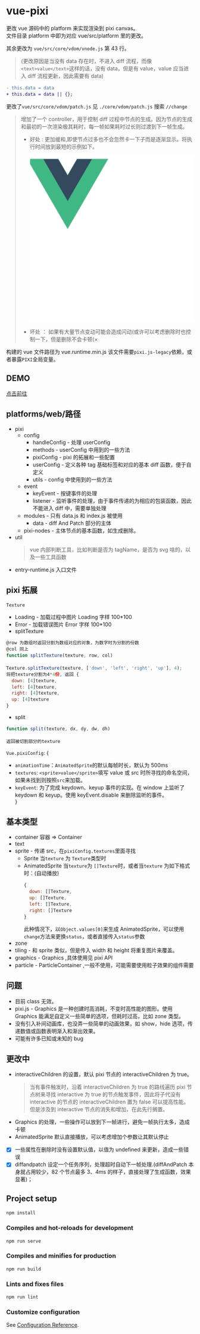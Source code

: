 # vue-pixi

更改 vue 源码中的 platform 来实现渲染到 pixi canvas。  
文件目录 platform 中即为对应 vue/src/platform 里的更改。

其余更改为
`vue/src/core/vdom/vnode.js`
第 43 行。

> (更改原因是当没有 data 存在时，不进入 diff 流程，而像`<text>value</text>`这样的话，没有 data，但是有 value，value 应当进入 diff 流程更新，因此需要有 data)

```diff
- this.data = data
+ this.data = data || {};
```

更改了`vue/src/core/vdom/patch.js` 见 `./core/vdom/patch.js` 搜索 `//change`

> 增加了一个 controller，用于控制 diff 过程中节点的生成。因为节点的生成和最初的一次渲染极其耗时，每一帧如果耗时过长则过渡到下一帧生成。
>
> - 好处 : 更加缓和,即使节点过多也不会忽然卡一下子而是逐渐显示。将执行时间放到最短的示例如下。
>   <p align="center">
>     <img src='./_docs/delay.gif' />
>   </p>
> - 坏处 ： 如果有大量节点变动可能会造成闪动(或许可以考虑删除时也控制一下，但是删除不会卡顿(×

构建的 vue 文件路径为 vue.runtime.min.js
该文件需要`pixi.js-legacy`依赖，或者暴露`PIXI`全局变量。

## DEMO

[点击前往](http://voderl.cn/try)

## platforms/web/路径

- pixi
  - config
    - handleConfig - 处理 userConfig
    - methods - userConfig 中用到的一些方法
    - pixiConfig - pixi 的拓展和一些配置
    - userConfig - 定义各种 tag 基础标签和对应的基本 diff 函数，便于自定义
    - utils - config 中使用到的一些方法
  - event
    - keyEvent - 按键事件的处理
    - listener - 监听事件的处理，由于事件传递的为相应的包装函数，因此不能进入 diff 中，需要单独处理
  - modules - 只有 data.js 和 index.js 被使用
    - data - diff And Patch 部分的主体
  - pixi-nodes - 主体节点的基本函数，如生成删除。
- util
  > vue 内部判断工具，比如判断是否为 tagName，是否为 svg 啥的，以及一些工具函数
- entry-runtime.js 入口文件

## pixi 拓展

`Texture`

- Loading - 加载过程中图片 Loading 字样 100\*100
- Error - 加载错误图片 Error 字样 100\*100
- splitTexture

```js
@row 为数组时返回分割为数组对应的对象，为数字时为分割的份数
@col 同上
function splitTexture(texture, row, col)

Texture.splitTexture(texture, ['down', 'left', 'right', 'up'], 4);
将把texture分割为4*4份, 返回 {
  down: [4]texture,
  left: [4]texture,
  right: [4]texture,
  up: [4]texture
}
```

- split

```js
function split(texture, dx, dy, dw, dh)

返回被切割部分的texture
```

`Vue.pixiConfig`: {

- `animationTime`：`AnimatedSprite`的默认每帧时长，默认为 500ms
- `textures`: `<sprite>value</sprite>`填写 value 或 src 时所寻找的命名空间，如果未找到则按照`src`来加载。
- `keyEvent`: 为了完成 keydown、keyup 事件的实现。在 window 上监听了 keydown 和 keyup。使用 keyEvent.disable 来删除监听的事件。  
  }

## 基本类型

- container 容器 => Container
- text
- sprite - 传递 src，在`pixiConfig.textures`里面寻找
  - Sprite 当`texture` 为 `Texture`类型时
  - AnimatedSprite 当`texture`为 `[]Texture`时，或者当`texture` 为如下格式时：(自动播放)
    ```js
    {
      down: []Texture,
      up: []Texture,
      left: []Texture,
      right: []Texture
    }
    ```
    此种情况下，以`Object.values[0]`来生成 AnimatedSprite，可以使用`change`方法来更换`status`，或者直接传入`status`参数
- zone
- tiling - 和 sprite 类似，但是传入 width 和 height 将重复图片来覆盖。
- graphics - Graphics ,具体使用见 pixi API
- particle - ParticleContainer ,一般不使用，可能需要使用粒子效果的组件需要

## 问题

- 目前 class 无效。
- pixi.js - Graphics 是一种创建时高消耗，不变时高性能的图形。使用 Graphics 能满足自定义一些简单的选项，但耗时过高，比如 zone 类型。
- 没有引入补间动画库，也没弄一些简单的动画效果，如 show，hide 选项，传递数值或函数表明渐入和渐出效果。
- 可能有许多已知或未知的 bug

## 更改中

- interactiveChildren 的设置，默认 pixi 节点的 interactiveChildren 为 true。
  > 当有事件触发时，沿着 interactiveChildren 为 true 的路线遍历 pixi 节点树来寻找 interactive 为 true 的节点触发事件，因此将子代没有 interactive 的节点的 interactiveChildren 置为 false 可以提高性能。 但是涉及到 interactive 节点的消失和增加，在此先行搁置。
- Graphics 的处理，一些操作可以放到下一帧进行，避免一帧执行太多，造成卡顿
- AnimatedSprite 默认直接播放，可以考虑增加个参数让其默认停止
- [x] 一些属性在删除时没有设置默认值，以值为 undefined 来更新，造成一些错误
- [x] diffandpatch 设定一个任务序列，处理超时自动下一帧处理.(diffAndPatch 本身就占用较少，82 个节点最多 3、4ms 的样子，直接处理了生成函数，效果显著)；

## Project setup

```
npm install
```

### Compiles and hot-reloads for development

```
npm run serve
```

### Compiles and minifies for production

```
npm run build
```

### Lints and fixes files

```
npm run lint
```

### Customize configuration

See [Configuration Reference](https://cli.vuejs.org/config/).
